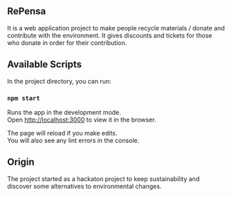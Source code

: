 ## RePensa

It is a web application project to make people recycle materials / donate and contribute with the
environment. It gives discounts and tickets for those who donate in order for their contribution.

## Available Scripts

In the project directory, you can run:

### `npm start`

Runs the app in the development mode.<br />
Open [http://localhost:3000](http://localhost:3000) to view it in the browser.

The page will reload if you make edits.<br />
You will also see any lint errors in the console.

## Origin

The project started as a hackaton project to keep sustainability and discover some alternatives
to environmental changes.
